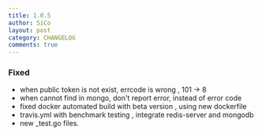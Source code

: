 ```yaml
---
title: 1.0.5
author: SiCo
layout: post
category: CHANGELOG
comments: true
---
```

### Fixed
- when public token is not exist, errcode is wrong , 101 -> 8
- when cannot find in mongo, don't report error, instead of error code
- fixed docker automated build with beta version , using new dockerfile
- travis.yml with benchmark testing , integrate redis-server and mongodb
- new _test.go files.